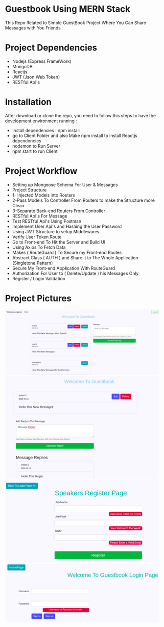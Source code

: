 # Guestbook Using MERN Stack
This Repo Related to Simple GuestBook Project Where You Can Share Messages with You Friends
# Project Dependencies

  - Nodejs (Express FrameWork)
  - MongoDB
  - Reactjs
  - JWT (Json Web Token)
  - RESTful Api's
  
# Installation
After download or clone the repo, you need to follow this steps to have the development environment running :
  - Install dependencies : npm install
  - go to Client Folder and also Make npm install to install Reactjs dependencies
  - nodemon to Run Server
  - npm start to run Client
  
# Project Workflow
  - Setting up Mongoose Schema For User & Messages
  - Project Structure 
  - 1- Injected Models into Routers
  - 2-Pass Models To Controller From Routers to make the Structure more Clean
  - 3-Separate Back-end Routers From Controller
  - RESTful Api's For Message 
  - Test RESTful Api's Using Postman
  - Implement User Api's and Hashing the User Password
  - Using JWT Structure to setup Middlewares
  - Verify User Token Route
  - Go to Front-end To Hit the Server and Build UI
  - Using Axios To Fetch Data
  - Makes ( RouteGuard ) To Secure my Front-end Routes
  - Abstract Class ( AUTH ) and Share it to The Whole Application (Singletone Pattern)
  - Secure My Front-end Application With RouteGuard
  - Authorization For User to ( Delete/Update ) his Messages Only
  - Register / Login Validation
  
# Project Pictures
![](client/public/MessageHomePage.png)
![](client/public/MessagePage.png)
![](client/public/RegisterPage.png)
![](client/public/LoginPage.png)



